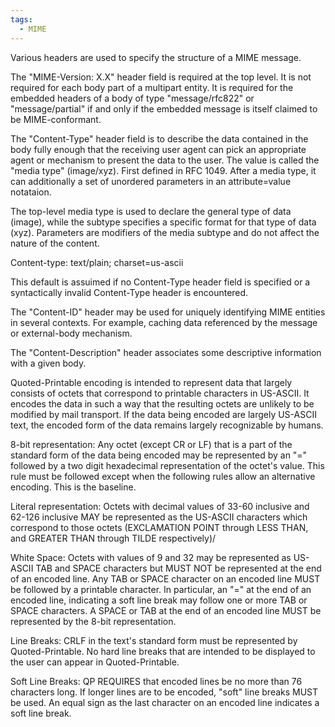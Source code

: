 ```yaml
---
tags:
  - MIME
---
```


Various headers are used to specify the structure of a MIME message. 

The "MIME-Version: X.X" header field is required at the top level. It is not required for each body part of a multipart entity. It is required for the embedded headers of a body of type "message/rfc822" or "message/partial" if and only if the embedded message is itself claimed to be MIME-conformant.

The "Content-Type" header field is to describe the data contained in the body fully enough that the receiving user agent can pick an appropriate agent or mechanism to present the data to the user. The value is called the "media type" (image/xyz). First defined in RFC 1049. After a media type, it can additionally a set of unordered parameters in an attribute=value notataion. 

  The top-level media type is used to declare the general type of data (image), while the subtype specifies a specific format for that type of data (xyz). Parameters are modifiers of the media subtype and do not affect the nature of the content.

  Content-type: text/plain; charset=us-ascii

  This default is assuimed if no Content-Type header field is specified or a syntactically invalid Content-Type header is encountered.

The "Content-ID" header may be used for uniquely identifying MIME entities in several contexts. For example, caching data referenced by the message or external-body mechanism. 

The "Content-Description" header associates some descriptive information with a given body.



Quoted-Printable encoding is intended to represent data that largely consists of octets that correspond to printable characters in US-ASCII. It encodes the data in such a way that the resulting octets are unlikely to be modified by mail transport. If the data being encoded are largely US-ASCII text, the encoded form of the data remains largely recognizable by humans. 
  
  8-bit representation: Any octet (except CR or LF) that is a part of the standard form of the data being encoded may be represented by an "=" followed by a two digit hexadecimal representation of the octet's value. This rule must be followed except when the following rules allow an alternative encoding. This is the baseline.

  Literal representation: Octets with decimal values of 33-60 inclusive and 62-126 inclusive MAY be represented as the US-ASCII characters which correspond to those octets (EXCLAMATION POINT through LESS THAN, and GREATER THAN through TILDE respectively)/
  
  White Space: Octets with values of 9 and 32 may be represented as US-ASCII TAB and SPACE characters but MUST NOT be represented at the end of an encoded line. Any TAB or SPACE character on an encoded line MUST be followed by a printable character. In particular, an "=" at the end of an encoded line, indicating a soft line break may follow one or more TAB or SPACE characters. A SPACE or TAB at the end of an encoded line MUST be represented by the 8-bit representation.

  Line Breaks: CRLF in the text's standard form must be represented by Quoted-Printable. No hard line breaks that are intended to be displayed to the user can appear in Quoted-Printable.

  Soft Line Breaks: QP REQUIRES that encoded lines be no more than 76 characters long. If longer lines are to be encoded, "soft" line breaks MUST be used. An equal sign as the last character on an encoded line indicates a soft line break.